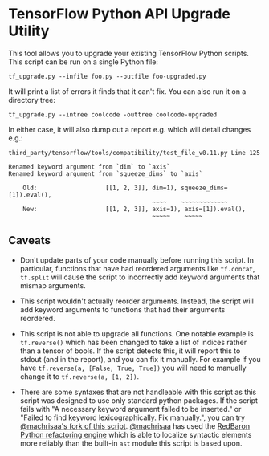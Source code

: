 # TensorFlow Python API Upgrade Utility

This tool allows you to upgrade your existing TensorFlow Python scripts.
This script can be run on a single Python file:

```
tf_upgrade.py --infile foo.py --outfile foo-upgraded.py
```

It will print a list of errors it finds that it can't fix. You can also run
it on a directory tree:

```
tf_upgrade.py --intree coolcode -outtree coolcode-upgraded
```

In either case, it will also dump out a report e.g. which will detail changes
e.g.:

```
third_party/tensorflow/tools/compatibility/test_file_v0.11.py Line 125

Renamed keyword argument from `dim` to `axis`
Renamed keyword argument from `squeeze_dims` to `axis`

    Old:                   [[1, 2, 3]], dim=1), squeeze_dims=[1]).eval(),
                                        ~~~~    ~~~~~~~~~~~~~
    New:                   [[1, 2, 3]], axis=1), axis=[1]).eval(),
                                        ~~~~~    ~~~~~
```

## Caveats

- Don't update parts of your code manually before running this script. In
particular, functions that have had reordered arguments like `tf.concat`,
`tf.split` will cause the script to incorrectly add keyword arguments that
mismap arguments.

- This script wouldn't actually reorder arguments. Instead, the script will add
keyword arguments to functions that had their arguments reordered.

- This script is not able to upgrade all functions. One notable example is
`tf.reverse()` which has been changed to take a list of indices rather than
a tensor of bools. If the script detects this, it will report this to stdout
(and in the report), and you can fix it manually. For example if you have
`tf.reverse(a, [False, True, True])` you will need to manually change it to
`tf.reverse(a, [1, 2])`.

- There are some syntaxes that are not handleable with this script as this
script was designed to use only standard python packages. If the script fails
with "A necessary keyword argument failed to be inserted." or
"Failed to find keyword lexicographically. Fix manually.", you can try
[@machrisaa's fork of this script](https://github.com/machrisaa/tf0to1).
[@machrisaa](https://github.com/machrisaa) has used the
[RedBaron Python refactoring engine](https://redbaron.readthedocs.io/en/latest/)
which is able to localize syntactic elements more reliably than the built-in
`ast` module this script is based upon.
